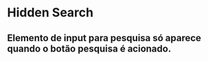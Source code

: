 # Hidden Search   
 ## Elemento de input para pesquisa só aparece quando o botão pesquisa é acionado.



